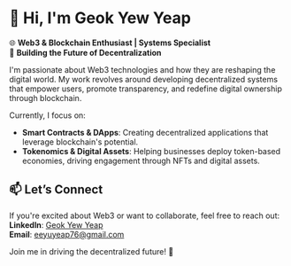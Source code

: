 # 👋 Hi, I'm Geok Yew Yeap

🌐 **Web3 & Blockchain Enthusiast | Systems Specialist**  
🚀 **Building the Future of Decentralization**

I'm passionate about Web3 technologies and how they are reshaping the digital world. My work revolves around developing decentralized systems that empower users, promote transparency, and redefine digital ownership through blockchain.

Currently, I focus on:
- **Smart Contracts & DApps**: Creating decentralized applications that leverage blockchain's potential.
- **Tokenomics & Digital Assets**: Helping businesses deploy token-based economies, driving engagement through NFTs and digital assets.

## 📫 Let’s Connect
If you're excited about Web3 or want to collaborate, feel free to reach out:  
**LinkedIn**: [Geok Yew Yeap](https://www.linkedin.com/in/geokyew-yeap-3a3363311/)  
**Email**: eeyuyeap76@gmail.com

Join me in driving the decentralized future! 🚀
